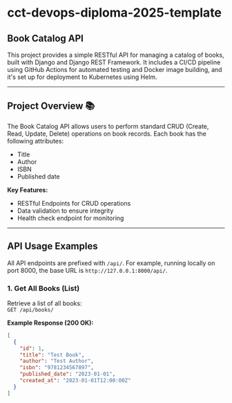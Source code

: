# cct-devops-diploma-2025-template

## Book Catalog API

This project provides a simple RESTful API for managing a catalog of books, built with Django and Django REST Framework. It includes a CI/CD pipeline using GitHub Actions for automated testing and Docker image building, and it's set up for deployment to Kubernetes using Helm.

---

## Project Overview 📚

The Book Catalog API allows users to perform standard CRUD (Create, Read, Update, Delete) operations on book records. Each book has the following attributes:

- Title
- Author
- ISBN
- Published date

**Key Features:**

- RESTful Endpoints for CRUD operations  
- Data validation to ensure integrity  
- Health check endpoint for monitoring  

---

## API Usage Examples

All API endpoints are prefixed with `/api/`. For example, running locally on port 8000, the base URL is `http://127.0.0.1:8000/api/`.

### 1. Get All Books (List)  
Retrieve a list of all books:  
`GET /api/books/`

**Example Response (200 OK):**  
```json
[
  {
    "id": 1,
    "title": "Test Book",
    "author": "Test Author",
    "isbn": "9781234567897",
    "published_date": "2023-01-01",
    "created_at": "2023-01-01T12:00:00Z"
  }
]
